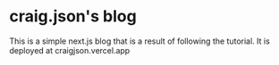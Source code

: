 # craig.json's blog

This is a simple next.js blog that is a result of following the tutorial. It is deployed at craigjson.vercel.app
